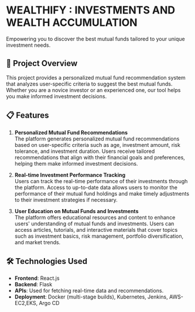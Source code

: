 # WEALTHIFY : INVESTMENTS AND WEALTH ACCUMULATION 

Empowering you to discover the best mutual funds tailored to your unique investment needs.

## 🚀 Project Overview

This project provides a personalized mutual fund recommendation system that analyzes user-specific criteria to suggest the best mutual funds. Whether you are a novice investor or an experienced one, our tool helps you make informed investment decisions.

## 📋 Features

1. **Personalized Mutual Fund Recommendations**  
   The platform generates personalized mutual fund recommendations based on user-specific criteria such as age, investment amount, risk tolerance, and investment duration. Users receive tailored recommendations that align with their financial goals and preferences, helping them make informed investment decisions.

2. **Real-time Investment Performance Tracking**  
   Users can track the real-time performance of their investments through the platform. Access to up-to-date data allows users to monitor the performance of their mutual fund holdings and make timely adjustments to their investment strategies if necessary.

3. **User Education on Mutual Funds and Investments**  
   The platform offers educational resources and content to enhance users' understanding of mutual funds and investments. Users can access articles, tutorials, and interactive materials that cover topics such as investment basics, risk management, portfolio diversification, and market trends.
   
## 🛠️ Technologies Used

- **Frontend**: React.js
- **Backend**: Flask
- **APIs**: Used for fetching real-time data and recommendations.
- **Deployment**: Docker (multi-stage builds), Kubernetes, Jenkins, AWS- EC2,EKS, Argo CD

